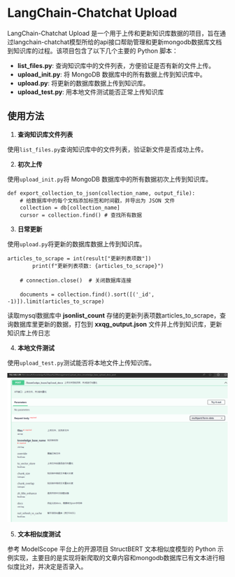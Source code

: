 # LangChain-Chatchat Upload

LangChain-Chatchat Upload 是一个用于上传和更新知识库数据的项目，旨在通过langchain-chatchat模型所给的api接口帮助管理和更新mongodb数据库文档到知识库的过程。该项目包含了以下几个主要的 Python 脚本：

- **list_files.py**: 查询知识库中的文件列表，方便验证是否有新的文件上传。
- **upload_init.py**: 将 MongoDB 数据库中的所有数据上传到知识库中。
- **upload.py**: 将更新的数据库数据上传到知识库。
- **upload_test.py**: 用本地文件测试能否正常上传知识库

## 使用方法

1. **查询知识库文件列表**

使用`list_files.py`查询知识库中的文件列表，验证新文件是否成功上传。

2.  **初次上传**

使用`upload_init.py`将 MongoDB 数据库中的所有数据初次上传到知识库。
```
def export_collection_to_json(collection_name, output_file):
    # 给数据库中的每个文档添加标签和时间戳，并导出为 JSON 文件
    collection = db[collection_name]
    cursor = collection.find() # 查找所有数据
```
3.  **日常更新**

使用`upload.py`将更新的数据库数据上传到知识库。
```
articles_to_scrape = int(result["更新列表项数"])
        print(f"更新列表项数: {articles_to_scrape}")

    # connection.close()  # 关闭数据库连接

    documents = collection.find().sort([('_id', -1)]).limit(articles_to_scrape)
```
读取mysql数据库中 **jsonlist_count** 存储的更新列表项数articles_to_scrape，查询数据库里更新的数据，打包到 **xxqg_output.json** 文件并上传到知识库，更新知识库上传日志

4. **本地文件测试**

使用`upload_test.py`测试能否将本地文件上传知识库。

![知识库api接口](知识库api接口.png)

5. **文本相似度测试**

参考 ModelScope 平台上的开源项目 StructBERT 文本相似度模型的 Python 示例实现，主要目的是实现将新爬取的文章内容和mongodb数据库已有文本进行相似度比对，并决定是否录入。

